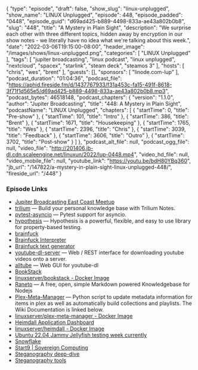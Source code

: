 {
  "type": "episode",
  "draft": false,
  "show_slug": "linux-unplugged",
  "show_name": "LINUX Unplugged",
  "episode": 448,
  "episode_padded": "0448",
  "episode_guid": "d69ad425-b889-4498-833a-ae43a802b0b8",
  "slug": "448",
  "title": "A Mystery in Plain Sight",
  "description": "We surprise each other with three different topics, hidden away by encryption in our show notes - we literally have no idea what we're talking about this week.",
  "date": "2022-03-06T19:15:00-08:00",
  "header_image": "/images/shows/linux-unplugged.png",
  "categories": [
    "LINUX Unplugged"
  ],
  "tags": [
    "jupiter broadcasting",
    "linux podcast",
    "linux unplugged",
    "nextcloud",
    "spacex",
    "starlink",
    "steam deck",
    "steamos 3"
  ],
  "hosts": [
    "chris",
    "wes",
    "brent"
  ],
  "guests": [],
  "sponsors": [
    "linode.com-lup"
  ],
  "podcast_duration": "01:04:36",
  "podcast_file": "https://aphid.fireside.fm/d/1437767933/f31a453c-fa15-491f-8618-3f71f1d565e5/d69ad425-b889-4498-833a-ae43a802b0b8.mp3",
  "podcast_bytes": 46518148,
  "podcast_chapters": {
    "version": "1.1.0",
    "author": "Jupiter Broadcasting",
    "title": "448: A Mystery in Plain Sight",
    "podcastName": "LINUX Unplugged",
    "chapters": [
      {
        "startTime": 0,
        "title": "Pre-show"
      },
      {
        "startTime": 101,
        "title": "Intro"
      },
      {
        "startTime": 386,
        "title": "Brent"
      },
      {
        "startTime": 1671,
        "title": "Housekeeping"
      },
      {
        "startTime": 1765,
        "title": "Wes"
      },
      {
        "startTime": 2396,
        "title": "Chris"
      },
      {
        "startTime": 3039,
        "title": "Feedback"
      },
      {
        "startTime": 3606,
        "title": "Outro"
      },
      {
        "startTime": 3702,
        "title": "Post-show"
      }
    ]
  },
  "podcast_alt_file": null,
  "podcast_ogg_file": null,
  "video_file": "http://201406.jb-dl.cdn.scaleengine.net/linuxun/2022/lup-0448.mp4",
  "video_hd_file": null,
  "video_mobile_file": null,
  "youtube_link": "https://youtu.be/bdH80YBq360",
  "jb_url": "/147822/a-mystery-in-plain-sight-linux-unplugged-448/",
  "fireside_url": "/448"
}


### Episode Links

  * [Jupiter Broadcasting East Coast Meetup](https://www.meetup.com/jupiterbroadcasting/events/284291401/ "Jupiter Broadcasting East Coast Meetup")
  * [trilium](https://github.com/zadam/trilium "trilium") — Build your personal knowledge base with Trilium Notes.
  * [pytest-asyncio](https://github.com/pytest-dev/pytest-asyncio "pytest-asyncio") — Pytest support for asyncio.
  * [hypothesis](https://github.com/HypothesisWorks/hypothesis "hypothesis") — Hypothesis is a powerful, flexible, and easy to use library for property-based testing.
  * [brainfuck](https://esolangs.org/wiki/Brainfuck "brainfuck")
  * [Brainfuck Interpreter](https://copy.sh/brainfuck/ "Brainfuck Interpreter")
  * [Brainfuck text generator](https://copy.sh/brainfuck/text.html "Brainfuck text generator")
  * [youtube-dl-server](https://github.com/manbearwiz/youtube-dl-server "youtube-dl-server") — Web / REST interface for downloading youtube videos onto a server.
  * [alltube](https://github.com/Rudloff/alltube "alltube") — Web GUI for youtube-dl
  * [BookStack](https://www.bookstackapp.com/ "BookStack")
  * [linuxserver/bookstack - Docker Image](https://hub.docker.com/r/linuxserver/bookstack "linuxserver/bookstack - Docker Image")
  * [Raneto](http://raneto.com/ "Raneto") — A free, open, simple Markdown powered Knowledgebase for Nodejs
  * [Plex-Meta-Manager](https://github.com/meisnate12/Plex-Meta-Manager "Plex-Meta-Manager") — Python script to update metadata information for items in plex as well as automatically build collections and playlists. The Wiki Documentation is linked below.
  * [linuxserver/plex-meta-manager - Docker Image](https://hub.docker.com/r/linuxserver/plex-meta-manager "linuxserver/plex-meta-manager - Docker Image")
  * [Heimdall Application Dashboard](https://heimdall.site/ "Heimdall Application Dashboard")
  * [linuxserver/heimdall - Docker Image](https://hub.docker.com/r/linuxserver/heimdall "linuxserver/heimdall - Docker Image")
  * [Ubuntu 22.04 Jammy Jellyfish testing week currently](https://discourse.ubuntu.com/t/ubuntu-testing-week-march-3rd-10th/26999 "Ubuntu 22.04 Jammy Jellyfish testing week currently")
  * [Snowflake](https://snowflake.torproject.org/ "Snowflake")
  * [Start9 | Sovereign Computing](https://start9.com/latest/ "Start9 | Sovereign Computing")
  * [Steganography deep-dive](https://en.wikipedia.org/wiki/Steganography "Steganography deep-dive")
  * [Steganography tools](https://en.wikipedia.org/wiki/Steganography_tools "Steganography tools")


